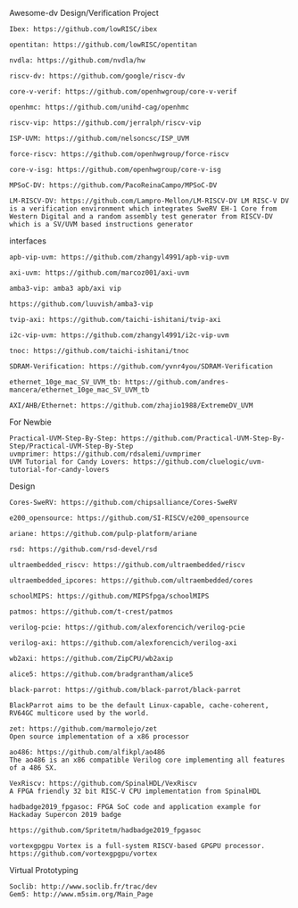 Awesome-dv
Design/Verification
Project

    Ibex: https://github.com/lowRISC/ibex 
    
    opentitan: https://github.com/lowRISC/opentitan

    nvdla: https://github.com/nvdla/hw

    riscv-dv: https://github.com/google/riscv-dv

    core-v-verif: https://github.com/openhwgroup/core-v-verif

    openhmc: https://github.com/unihd-cag/openhmc

    riscv-vip: https://github.com/jerralph/riscv-vip

    ISP-UVM: https://github.com/nelsoncsc/ISP_UVM

    force-riscv: https://github.com/openhwgroup/force-riscv

    core-v-isg: https://github.com/openhwgroup/core-v-isg

    MPSoC-DV: https://github.com/PacoReinaCampo/MPSoC-DV

    LM-RISCV-DV: https://github.com/Lampro-Mellon/LM-RISCV-DV LM RISC-V DV is a verification environment which integrates SweRV EH-1 Core from Western Digital and a random assembly test generator from RISCV-DV which is a SV/UVM based instructions generator

interfaces

    apb-vip-uvm: https://github.com/zhangyl4991/apb-vip-uvm

    axi-uvm: https://github.com/marcoz001/axi-uvm

    amba3-vip: amba3 apb/axi vip

    https://github.com/luuvish/amba3-vip

    tvip-axi: https://github.com/taichi-ishitani/tvip-axi

    i2c-vip-uvm: https://github.com/zhangyl4991/i2c-vip-uvm

    tnoc: https://github.com/taichi-ishitani/tnoc

    SDRAM-Verification: https://github.com/yvnr4you/SDRAM-Verification

    ethernet_10ge_mac_SV_UVM_tb: https://github.com/andres-mancera/ethernet_10ge_mac_SV_UVM_tb

    AXI/AHB/Ethernet: https://github.com/zhajio1988/ExtremeDV_UVM

For Newbie

    Practical-UVM-Step-By-Step: https://github.com/Practical-UVM-Step-By-Step/Practical-UVM-Step-By-Step
    uvmprimer: https://github.com/rdsalemi/uvmprimer
    UVM Tutorial for Candy Lovers: https://github.com/cluelogic/uvm-tutorial-for-candy-lovers

Design

    Cores-SweRV: https://github.com/chipsalliance/Cores-SweRV

    e200_opensource: https://github.com/SI-RISCV/e200_opensource

    ariane: https://github.com/pulp-platform/ariane

    rsd: https://github.com/rsd-devel/rsd

    ultraembedded_riscv: https://github.com/ultraembedded/riscv

    ultraembedded_ipcores: https://github.com/ultraembedded/cores

    schoolMIPS: https://github.com/MIPSfpga/schoolMIPS

    patmos: https://github.com/t-crest/patmos

    verilog-pcie: https://github.com/alexforencich/verilog-pcie

    verilog-axi: https://github.com/alexforencich/verilog-axi

    wb2axi: https://github.com/ZipCPU/wb2axip

    alice5: https://github.com/bradgrantham/alice5

    black-parrot: https://github.com/black-parrot/black-parrot

    BlackParrot aims to be the default Linux-capable, cache-coherent, RV64GC multicore used by the world.

    zet: https://github.com/marmolejo/zet
    Open source implementation of a x86 processor

    ao486: https://github.com/alfikpl/ao486
    The ao486 is an x86 compatible Verilog core implementing all features of a 486 SX.

    VexRiscv: https://github.com/SpinalHDL/VexRiscv
    A FPGA friendly 32 bit RISC-V CPU implementation from SpinalHDL

    hadbadge2019_fpgasoc: FPGA SoC code and application example for Hackaday Supercon 2019 badge

    https://github.com/Spritetm/hadbadge2019_fpgasoc

    vortexgpgpu Vortex is a full-system RISCV-based GPGPU processor. https://github.com/vortexgpgpu/vortex

Virtual Prototyping

    Soclib: http://www.soclib.fr/trac/dev
    Gem5: http://www.m5sim.org/Main_Page

